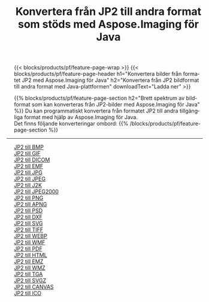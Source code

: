 ﻿---
title: Konvertera från JP2 till andra format som stöds med Aspose.Imaging för Java 
weight: 3920
url: /sv/java/conversion/from/jp2 
lang: sv
langdirlevel: 2
locales: zh-hans,ja,it,ru,de,es,fr,nl,id,lt,pl,pt,vi,tr,ko,zh-hant,ar,hi,th,sv,cs,uk,he
description: Aspose.Imaging kan enkelt konvertera från JP2 till andra format med hjälp av Java-plattformen
---

{{< blocks/products/pf/feature-page-wrap >}}
{{< blocks/products/pf/feature-page-header h1="Konvertera bilder från formatet JP2 med Aspose.Imaging för Java" h2="Konvertera från JP2 bildformat till andra format med Java-plattformen" downloadText="Ladda ner" >}}


{{% blocks/products/pf/feature-page-section  h2="Brett spektrum av bildformat som kan konverteras från JP2-bilder med Aspose.Imaging för Java" %}}
Du kan programmatiskt konvertera från formatet JP2 till andra tillgängliga format med hjälp av
Aspose.Imaging för Java.
<br/>
Det finns följande konverteringar ombord:
{{% /blocks/products/pf/feature-page-section %}}
<div class="container-fluid productfamilypage bg-gray">
    <div class="convertypes bg-gray agp-content section">
        <div class="container">
		<hr style="margin-left:-20px;"/>
		<div class="row other-converters">
		    <div class='col-md-2 other-converter remove-lp remove-rp'><a href="/imaging/sv/java/conversion/jp2-to-bmp" >JP2 till BMP</a></div><div class='col-md-2 other-converter remove-lp remove-rp'><a href="/imaging/sv/java/conversion/jp2-to-gif" >JP2 till GIF</a></div><div class='col-md-2 other-converter remove-lp remove-rp'><a href="/imaging/sv/java/conversion/jp2-to-dicom" >JP2 till DICOM</a></div><div class='col-md-2 other-converter remove-lp remove-rp'><a href="/imaging/sv/java/conversion/jp2-to-emf" >JP2 till EMF</a></div><div class='col-md-2 other-converter remove-lp remove-rp'><a href="/imaging/sv/java/conversion/jp2-to-jpg" >JP2 till JPG</a></div><div class='col-md-2 other-converter remove-lp remove-rp'><a href="/imaging/sv/java/conversion/jp2-to-jpeg" >JP2 till JPEG</a></div><div class='col-md-2 other-converter remove-lp remove-rp'><a href="/imaging/sv/java/conversion/jp2-to-j2k" >JP2 till J2K</a></div><div class='col-md-2 other-converter remove-lp remove-rp'><a href="/imaging/sv/java/conversion/jp2-to-jpeg2000" >JP2 till JPEG2000</a></div><div class='col-md-2 other-converter remove-lp remove-rp'><a href="/imaging/sv/java/conversion/jp2-to-png" >JP2 till PNG</a></div><div class='col-md-2 other-converter remove-lp remove-rp'><a href="/imaging/sv/java/conversion/jp2-to-apng" >JP2 till APNG</a></div><div class='col-md-2 other-converter remove-lp remove-rp'><a href="/imaging/sv/java/conversion/jp2-to-psd" >JP2 till PSD</a></div><div class='col-md-2 other-converter remove-lp remove-rp'><a href="/imaging/sv/java/conversion/jp2-to-dxf" >JP2 till DXF</a></div><div class='col-md-2 other-converter remove-lp remove-rp'><a href="/imaging/sv/java/conversion/jp2-to-svg" >JP2 till SVG</a></div><div class='col-md-2 other-converter remove-lp remove-rp'><a href="/imaging/sv/java/conversion/jp2-to-tiff" >JP2 till TIFF</a></div><div class='col-md-2 other-converter remove-lp remove-rp'><a href="/imaging/sv/java/conversion/jp2-to-webp" >JP2 till WEBP</a></div><div class='col-md-2 other-converter remove-lp remove-rp'><a href="/imaging/sv/java/conversion/jp2-to-wmf" >JP2 till WMF</a></div><div class='col-md-2 other-converter remove-lp remove-rp'><a href="/imaging/sv/java/conversion/jp2-to-pdf" >JP2 till PDF</a></div><div class='col-md-2 other-converter remove-lp remove-rp'><a href="/imaging/sv/java/conversion/jp2-to-html" >JP2 till HTML</a></div><div class='col-md-2 other-converter remove-lp remove-rp'><a href="/imaging/sv/java/conversion/jp2-to-emz" >JP2 till EMZ</a></div><div class='col-md-2 other-converter remove-lp remove-rp'><a href="/imaging/sv/java/conversion/jp2-to-wmz" >JP2 till WMZ</a></div><div class='col-md-2 other-converter remove-lp remove-rp'><a href="/imaging/sv/java/conversion/jp2-to-tga" >JP2 till TGA</a></div><div class='col-md-2 other-converter remove-lp remove-rp'><a href="/imaging/sv/java/conversion/jp2-to-svgz" >JP2 till SVGZ</a></div><div class='col-md-2 other-converter remove-lp remove-rp'><a href="/imaging/sv/java/conversion/jp2-to-canvas" >JP2 till CANVAS</a></div><div class='col-md-2 other-converter remove-lp remove-rp'><a href="/imaging/sv/java/conversion/jp2-to-ico" >JP2 till ICO</a></div>
                </div>
        </div>
    </div>
</div>
<br/>

